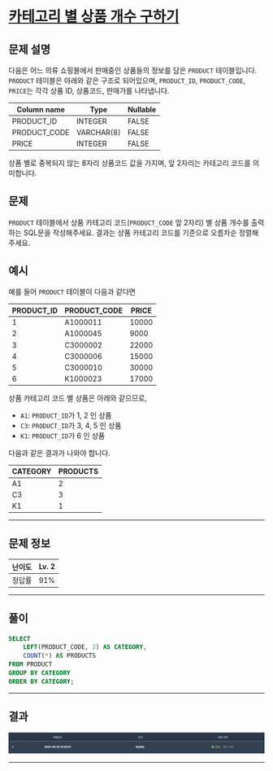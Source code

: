 # [카테고리 별 상품 개수 구하기](https://school.programmers.co.kr/learn/courses/30/lessons/131529)

## 문제 설명

다음은 어느 의류 쇼핑몰에서 판매중인 상품들의 정보를 담은 `PRODUCT` 테이블입니다. `PRODUCT` 테이블은 아래와 같은 구조로 되어있으며, `PRODUCT_ID`, `PRODUCT_CODE`, `PRICE`는 각각 상품 ID, 상품코드, 판매가를 나타냅니다.

| Column name  | Type       | Nullable |
| ------------ | ---------- | -------- |
| PRODUCT_ID   | INTEGER    | FALSE    |
| PRODUCT_CODE | VARCHAR(8) | FALSE    |
| PRICE        | INTEGER    | FALSE    |

상품 별로 중복되지 않는 8자리 상품코드 값을 가지며, 앞 2자리는 카테고리 코드를 의미합니다.

## 문제

`PRODUCT` 테이블에서 상품 카테고리 코드(`PRODUCT_CODE` 앞 2자리) 별 상품 개수를 출력하는 SQL문을 작성해주세요. 결과는 상품 카테고리 코드를 기준으로 오름차순 정렬해주세요.

## 예시

예를 들어 `PRODUCT` 테이블이 다음과 같다면

| PRODUCT_ID | PRODUCT_CODE | PRICE |
| ---------- | ------------ | ----- |
| 1          | A1000011     | 10000 |
| 2          | A1000045     | 9000  |
| 3          | C3000002     | 22000 |
| 4          | C3000006     | 15000 |
| 5          | C3000010     | 30000 |
| 6          | K1000023     | 17000 |

상품 카테고리 코드 별 상품은 아래와 같으므로,

- `A1`: `PRODUCT_ID`가 1, 2 인 상품
- `C3`: `PRODUCT_ID`가 3, 4, 5 인 상품
- `K1`: `PRODUCT_ID`가 6 인 상품

다음과 같은 결과가 나와야 합니다.

| CATEGORY | PRODUCTS |
| -------- | -------- |
| A1       | 2        |
| C3       | 3        |
| K1       | 1        |

---

## 문제 정보

| 난이도 | Lv. 2 |
| ------ | ----- |
| 정답률 | 91%   |

---

## 풀이

```SQL
SELECT
    LEFT(PRODUCT_CODE, 2) AS CATEGORY,
    COUNT(*) AS PRODUCTS
FROM PRODUCT
GROUP BY CATEGORY
ORDER BY CATEGORY;
```

---

## 결과

![결과](./assets/스크린샷%202025-06-25%2019.55.06.png)

---
